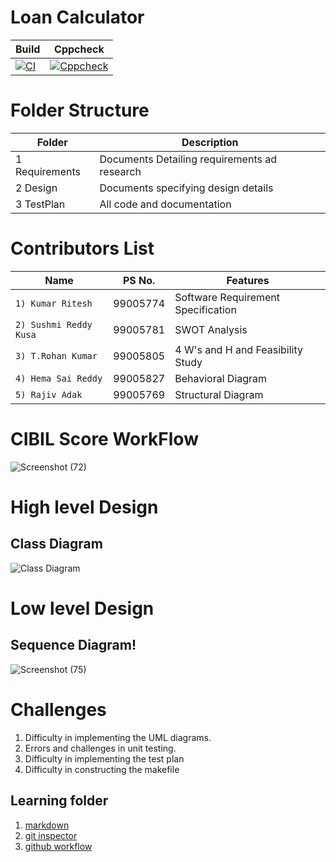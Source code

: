 # Loan Calculator

Build | Cppcheck |
|-----|----------|
[![CI](https://github.com/rajivadak/cpp_miniproject/actions/workflows/main.yml/badge.svg)](https://github.com/rajivadak/cpp_miniproject/actions/workflows/main.yml) |[![Cppcheck](https://github.com/rajivadak/cpp_miniproject/actions/workflows/cppcheck.yml/badge.svg)](https://github.com/rajivadak/cpp_miniproject/actions/workflows/cppcheck.yml)

# Folder Structure

Folder |  Description
------------- | -------------
1 Requirements | Documents Detailing requirements ad research
2 Design  | Documents specifying design details
3 TestPlan | All code and documentation


# Contributors List

Name                     |  PS No.   | Features                         
-------------------------|-----------|----------------------------------
`1) Kumar Ritesh`         | 99005774  |Software Requirement Specification
`2) Sushmi Reddy Kusa`       | 99005781  |SWOT Analysis  
`3) T.Rohan Kumar`     | 99005805  |4 W's and H and Feasibility Study 
`4) Hema Sai Reddy`| 99005827  |Behavioral Diagram                
`5) Rajiv Adak`         | 99005769  |Structural Diagram                

# CIBIL Score WorkFlow 
![Screenshot (72)](https://user-images.githubusercontent.com/65916282/132113720-9ca305de-b9f0-4591-8bab-0d83cfb756d1.png)

# High level Design
## Class Diagram
 
![Class Diagram](https://user-images.githubusercontent.com/86399742/132116438-e58f7661-835e-4ac8-acfe-edd5209ff5fd.png)
# Low level Design
## Sequence Diagram!


![Screenshot (75)](https://user-images.githubusercontent.com/65916282/132114047-b0075709-6636-4c48-b39b-ac64cc07a493.png)


# Challenges

1. Difficulty in implementing the UML diagrams.
2. Errors and challenges in unit testing.
3. Difficulty in implementing the test plan
4. Difficulty in constructing the makefile

## Learning folder
1. [markdown](https://github.com/adam-p/markdown-here/wiki/Markdown-Cheatsheet)
2. [git inspector](https://github.com/ejwa/gitinspector.git)
3. [github workflow](https://docs.github.com/en/actions/learn-github-action)
